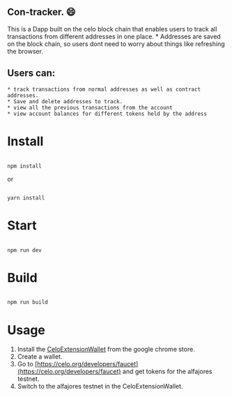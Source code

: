 ## Con-tracker. :smile: 

This is a Dapp built on the celo block chain that enables users to track all transactions from different addresses in one place.
    * Addresses are saved on the block chain, so users dont need to worry about things like refreshing the browser.
 ## Users can:
    * track transactions from normal addresses as well as contract addresses.
    * Save and delete addresses to track.
    * view all the previous transactions from the account
    * view account balances for different tokens held by the address




# Install

```

npm install

```

or 

```

yarn install

```

# Start

```

npm run dev

```

# Build

```

npm run build

```
# Usage
1. Install the [CeloExtensionWallet](https://chrome.google.com/webstore/detail/celoextensionwallet/kkilomkmpmkbdnfelcpgckmpcaemjcdh?hl=en) from the google chrome store.
2. Create a wallet.
3. Go to [https://celo.org/developers/faucet](https://celo.org/developers/faucet) and get tokens for the alfajores testnet.
4. Switch to the alfajores testnet in the CeloExtensionWallet.
